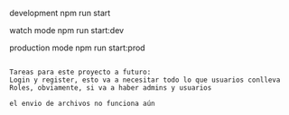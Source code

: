 development
npm run start

watch mode
npm run start:dev

production mode
npm run start:prod

```

Tareas para este proyecto a futuro:
Login y register, esto va a necesitar todo lo que usuarios conlleva
Roles, obviamente, si va a haber admins y usuarios

el envio de archivos no funciona aún
```
